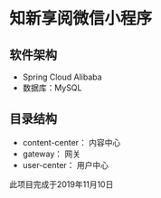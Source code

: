 # 知新享阅微信小程序

## 软件架构
- Spring Cloud Alibaba
- 数据库：MySQL

## 目录结构
- content-center： 内容中心
- gateway： 网关
- user-center： 用户中心

此项目完成于2019年11月10日